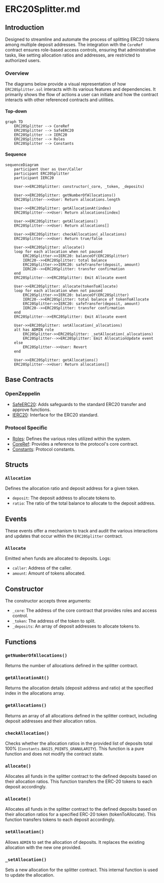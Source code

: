 # ERC20Splitter.md

## Introduction
Designed to streamline and automate the process of splitting ERC20 tokens among multiple deposit addresses. The integration with the `CoreRef` contract ensures role-based access controls, ensuring that administrative tasks, like setting allocation ratios and addresses, are restricted to authorized users.

### Overview
The diagrams below provide a visual representation of how `ERC20Splitter.sol` interacts with its various features and dependencies. It primarily shows the flow of actions a user can initiate and how the contract interacts with other referenced contracts and utilities.

#### Top-down
```mermaid
graph TD
    ERC20Splitter --> CoreRef
    ERC20Splitter --> SafeERC20
    ERC20Splitter --> IERC20
    ERC20Splitter --> Roles
    ERC20Splitter --> Constants
```
#### Sequence
```mermaid
sequenceDiagram
    participant User as User/Caller
    participant ERC20Splitter
    participant IERC20

    User->>ERC20Splitter: constructor(_core, _token, _deposits)
    
    User->>ERC20Splitter: getNumberOfAllocations()
    ERC20Splitter-->>User: Return allocations.length
    
    User->>ERC20Splitter: getAllocationAt(index)
    ERC20Splitter-->>User: Return allocations[index]
    
    User->>ERC20Splitter: getAllocations()
    ERC20Splitter-->>User: Return allocations[]
    
    User->>ERC20Splitter: checkAllocation(_allocations)
    ERC20Splitter-->>User: Return true/false

    User->>ERC20Splitter: allocate()
    loop for each allocation when not paused
        ERC20Splitter->>IERC20: balanceOf(ERC20Splitter)
        IERC20-->>ERC20Splitter: total balance
        ERC20Splitter->>IERC20: safeTransfer(deposit, amount)
        IERC20-->>ERC20Splitter: transfer confirmation
    end
    ERC20Splitter-->>ERC20Splitter: Emit Allocate event

    User->>ERC20Splitter: allocate(tokenToAllocate)
    loop for each allocation when not paused
        ERC20Splitter->>IERC20: balanceOf(ERC20Splitter)
        IERC20-->>ERC20Splitter: total balance of tokenToAllocate
        ERC20Splitter->>IERC20: safeTransfer(deposit, amount)
        IERC20-->>ERC20Splitter: transfer confirmation
    end
    ERC20Splitter-->>ERC20Splitter: Emit Allocate event

    User->>ERC20Splitter: setAllocation(_allocations)
    alt has ADMIN role
        ERC20Splitter->>ERC20Splitter: _setAllocation(_allocations)
        ERC20Splitter-->>ERC20Splitter: Emit AllocationUpdate event
    else
        ERC20Splitter-->>User: Revert
    end

    User->>ERC20Splitter: getAllocations()
    ERC20Splitter-->>User: Return allocations[]
```

## Base Contracts
### OpenZeppelin
- [SafeERC20](https://github.com/OpenZeppelin/openzeppelin-contracts/blob/master/contracts/token/ERC20/utils/SafeERC20.sol): Adds safeguards to the standard ERC20 transfer and approve functions.
- [IERC20](https://github.com/OpenZeppelin/openzeppelin-contracts/blob/master/contracts/token/ERC20/IERC20.sol): Interface for the ERC20 standard.
### Protocol Specific
- [Roles](https://github.com/ZTX-Foundation/tuxedo/blob/develop/src/core/Roles.sol): Defines the various roles utilized within the system.
- [CoreRef](https://github.com/ZTX-Foundation/tuxedo/blob/develop/src/refs/CoreRef.sol): Provides a reference to the protocol's core contract.
- [Constants](https://github.com/ZTX-Foundation/tuxedo/blob/develop/src/Constants.sol): Protocol constants.

## Structs
### `Allocation`
Defines the allocation ratio and deposit address for a given token.
- `deposit`: The deposit address to allocate tokens to.
- `ratio`: The ratio of the total balance to allocate to the deposit address.

## Events
These events offer a mechanism to track and audit the various interactions and updates that occur within the `ERC20Splitter` contract.

### `Allocate`
Emitted when funds are allocated to deposits.
Logs:
- `caller`: Address of the caller.
- `amount`: Amount of tokens allocated.

## Constructor
The constructor accepts three arguments:

- `_core`: The address of the core contract that provides roles and access control.
- `_token`: The address of the token to split.
- `_deposits`: An array of deposit addresses to allocate tokens to.

## Functions
### `getNumberOfAllocations()`
Returns the number of allocations defined in the splitter contract.

### `getAllocationAt()`
Returns the allocation details (deposit address and ratio) at the specified index in the allocations array.

### `getAllocations()`
Returns an array of all allocations defined in the splitter contract, including deposit addresses and their allocation ratios.

### `checkAllocation()`
Checks whether the allocation ratios in the provided list of deposits total 100% (`Constants.BASIS_POINTS_GRANULARITY`). This function is a pure function and does not modify the contract state.

### `allocate()`
Allocates all funds in the splitter contract to the defined deposits based on their allocation ratios. This function transfers the ERC-20 tokens to each deposit accordingly.

### `allocate()`
Allocates all funds in the splitter contract to the defined deposits based on their allocation ratios for a specified ERC-20 token (tokenToAllocate). This function transfers tokens to each deposit accordingly.

### `setAllocation()`
Allows `ADMIN` to set the allocation of deposits. It replaces the existing allocation with the new one provided.

### `_setAllocation()`
Sets a new allocation for the splitter contract. This internal function is used to update the allocation.
